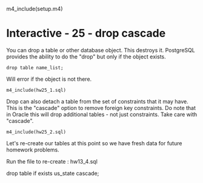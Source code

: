 
m4_include(setup.m4)

# Interactive - 25 - drop cascade 

You can drop a table or other database object.  This destroys it.
PostgreSQL provides the ability to do the "drop" but only if
the object exists.


```
drop table name_list;
```

Will error if the object is not there.

```
m4_include(hw25_1.sql)
```


Drop can also detach a table from the set of constraints that it
may have.  This is the "cascade" option to remove foreign
key constraints.  Do note that in Oracle this will drop
additional tables - not just constraints.  Take care with
"cascade".


```
m4_include(hw25_2.sql)
```


Let's re-create our tables at this point so we have fresh
data for future homework problems.

Run the file to re-create : hw13_4.sql

drop table if exists us_state cascade;
